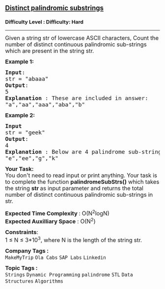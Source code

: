 <h2><a href="https://www.geeksforgeeks.org/problems/distinct-palindromic-substrings5141/1?itm_source=geeksforgeeks&itm_medium=article&itm_campaign=bottom_sticky_on_article">Distinct palindromic substrings</a></h2><h3>Difficulty Level : Difficulty: Hard</h3><hr><div class="problems_problem_content__Xm_eO"><p><span style="font-size:18px">Given a string str of lowercase ASCII characters, Count the number of&nbsp;distinct continuous palindromic sub-strings which are present in the string str.</span></p>

<p><strong><span style="font-size:18px">Example 1:</span></strong></p>

<pre><span style="font-size:18px"><strong>Input</strong>:
str = "abaaa"
<strong>Output</strong>:
5
<strong>Explanation </strong>: These are included in answer:
"a","aa","aaa","aba","b"</span></pre>

<p><span style="font-size:18px"><strong>Example 2:</strong></span></p>

<pre><span style="font-size:18px"><strong>Input</strong>
str = "geek"
<strong>Output</strong>: 
4
<strong>Explanation </strong>: Below are 4 palindrome sub-strings
"e","ee","g","k"</span></pre>

<p><span style="font-size:18px"><strong>Your Task:</strong><br>
You don't need to read input or print anything. Your task is to complete the function&nbsp;<strong>palindromeSubStrs()</strong>&nbsp;which takes the string <strong>str&nbsp;</strong>as input parameter and returns the total number of&nbsp;distinct continuous palindromic sub-strings in str.</span></p>

<p><span style="font-size:18px"><strong>Expected Time Complexity </strong>: O(N<sup>2</sup>logN)<br>
<strong>Expected Auxilliary Space</strong> : O(N<sup>2</sup>)</span></p>

<p><span style="font-size:18px"><strong>Constraints</strong>:<br>
1 ≤ N ≤ 3*10<sup>3</sup>, where N is the length of the string str.</span></p>
</div><p><span style=font-size:18px><strong>Company Tags : </strong><br><code>MakeMyTrip</code>&nbsp;<code>Ola Cabs</code>&nbsp;<code>SAP Labs</code>&nbsp;<code>Linkedin</code>&nbsp;<br><p><span style=font-size:18px><strong>Topic Tags : </strong><br><code>Strings</code>&nbsp;<code>Dynamic Programming</code>&nbsp;<code>palindrome</code>&nbsp;<code>STL</code>&nbsp;<code>Data Structures</code>&nbsp;<code>Algorithms</code>&nbsp;